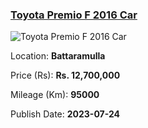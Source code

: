 <!-- 91b90bce0a2c1f14e2d75fd60ed6c6fe -->

 ### [Toyota Premio F 2016 Car](https://riyasewana.com/buy/toyota-premio-f-sale-battaramulla-6676527)

 ![Toyota Premio F 2016 Car](https://riyasewana.com/thumb/thumbtoyota-premio-f-10141815481.jpg)

 Location: **Battaramulla**

 Price (Rs): **Rs. 12,700,000**

 Mileage (Km): **95000**

 Publish Date: **2023-07-24**
